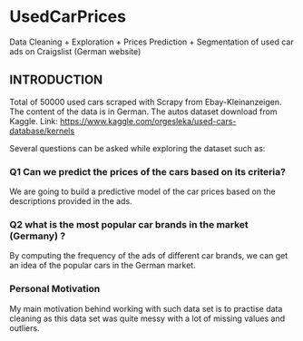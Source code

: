 # UsedCarPrices
Data Cleaning + Exploration + Prices Prediction + Segmentation of used car ads on Craigslist (German website)


## INTRODUCTION
Total of 50000 used cars scraped with Scrapy from Ebay-Kleinanzeigen. The content of the data is in German. The autos dataset download from Kaggle. Link: https://www.kaggle.com/orgesleka/used-cars-database/kernels

Several questions can be asked while exploring the dataset such as:

### Q1 Can we predict the prices of the cars based on its criteria?
We are going to build a predictive model of the car prices based on the descriptions provided in the ads.

### Q2 what is the most popular car brands in the market (Germany) ? 
By computing the frequency of the ads of different car brands, we can get an idea of the popular cars in the German market.

### Personal Motivation
My main motivation behind working with such data set is to practise data cleaning as this data set was quite messy with a lot of missing values and outliers. 



